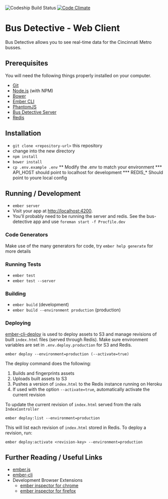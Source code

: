 ![Codeship Build Status](https://www.codeship.io/projects/f48023f0-b7ba-0132-eb99-46fe72d3122e/status)
[![Code Climate](https://codeclimate.com/github/bus-detective/web-client/badges/gpa.svg)](https://codeclimate.com/github/bus-detective/web-client)

# Bus Detective - Web Client

Bus Detective allows you to see real-time data for the Cincinnati Metro busses.

## Prerequisites

You will need the following things properly installed on your computer.

* [Git](http://git-scm.com/)
* [Node.js](http://nodejs.org/) (with NPM)
* [Bower](http://bower.io/)
* [Ember CLI](http://www.ember-cli.com/)
* [PhantomJS](http://phantomjs.org/)
* [Bus Detective Server](https://github.com/gaslight/bus-detective)
* [Redis](http://redis.io)

## Installation

* `git clone <repository-url>` this repository
* change into the new directory
* `npm install`
* `bower install`
* `cp .env.example .env`
** Modify the .env to match your environment
*** API_HOST should point to localhost for development
*** REDIS_* Should point to youre local config

## Running / Development

* `ember server`
* Visit your app at [http://localhost:4200](http://localhost:4200).
* You'll probably need to be running the server and redis. See the bus-detective app and use `foreman start -f Procfile.dev`

### Code Generators

Make use of the many generators for code, try `ember help generate` for more details

### Running Tests

* `ember test`
* `ember test --server`

### Building

* `ember build` (development)
* `ember build --environment production` (production)

### Deploying

[ember-cli-deploy](https://github.com/ember-cli/ember-cli-deploy) is used to deploy assets to S3 and
manage revisions of built `index.html` files (served through Redis). Make sure environment variables
are set in `.env.deploy.production` for S3 and Redis.

    ember deploy --environment=production (--activate=true)

The deploy command does the following:

  1. Builds and fingerprints assets
  2. Uploads built assets to S3
  3. Pushes a version of `index.html` to the Redis instance running on Heroku
  4. If used with the option `--activate=true`, automatically activate the current revision

To update the current revision of `index.html` served from the rails `IndexController`

    ember deploy:list --environment=production

This will list each revision of `index.html` stored in Redis. To deploy a revision, run:

    ember deploy:activate <revision-key> --environment=production

## Further Reading / Useful Links

* [ember.js](http://emberjs.com/)
* [ember-cli](http://www.ember-cli.com/)
* Development Browser Extensions
  * [ember inspector for chrome](https://chrome.google.com/webstore/detail/ember-inspector/bmdblncegkenkacieihfhpjfppoconhi)
  * [ember inspector for firefox](https://addons.mozilla.org/en-US/firefox/addon/ember-inspector/)

